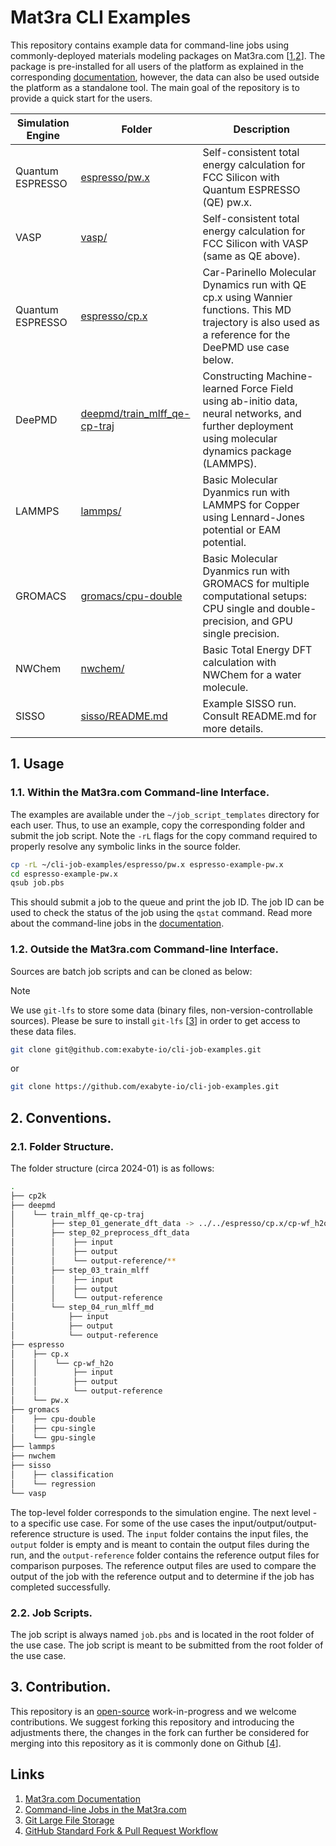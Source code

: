 # Mat3ra CLI Examples

This repository contains example data for command-line jobs using commonly-deployed materials modeling packages on
Mat3ra.com [[1,2](#links)]. The package is pre-installed for all users of the platform as explained in the
corresponding [documentation](https://docs.mat3ra.com/data-on-disk/directories/#job-script-templates), however, the data
can also be used outside the platform as a standalone tool. The main goal of the repository is to provide a quick start
for the users.

| Simulation Engine | Folder                                                       | Description                                                                                                                                              |
|-------------------|--------------------------------------------------------------|----------------------------------------------------------------------------------------------------------------------------------------------------------|
| Quantum ESPRESSO  | [espresso/pw.x](espresso/pw.x/)                              | Self-consistent total energy calculation for FCC Silicon with Quantum ESPRESSO (QE) pw.x.                                                                
| VASP              | [vasp/](vasp/)                                               | Self-consistent total energy calculation for FCC Silicon with VASP (same as QE above).                                                                   
| Quantum ESPRESSO  | [espresso/cp.x](espresso/cp.x)                               | Car-Parinello Molecular Dynamics run with QE cp.x using Wannier functions. This MD trajectory is also used as a reference for the DeePMD use case below. 
| DeePMD            | [deepmd/train_mlff_qe-cp-traj](deepmd/train_mlff_qe-cp-traj) | Constructing Machine-learned Force Field using ab-initio data, neural networks, and further deployment using molecular dynamics package (LAMMPS).        
| LAMMPS            | [lammps/](lammps/)                                           | Basic Molecular Dyanmics run with LAMMPS for Copper using Lennard-Jones potential or EAM potential.                                                      
| GROMACS           | [gromacs/cpu-double](gromacs/cpu-double)                     | Basic Molecular Dyanmics run with GROMACS for multiple computational setups: CPU single and double-precision, and GPU single precision.                  
| NWChem            | [nwchem/](nwchem/)                                           | Basic Total Energy DFT calculation with NWChem for a water molecule.                                                                                     
| SISSO             | [sisso/README.md](sisso/README.md)                           | Example SISSO run. Consult README.md for more details.                                                                                                   


## 1. Usage

### 1.1. Within the Mat3ra.com Command-line Interface.

The examples are available under the `~/job_script_templates` directory for each user. Thus, to use an example, copy the
corresponding folder and submit the job script. Note the `-rL` flags for the copy command required to properly resolve
any symbolic links in the source folder.

```bash
cp -rL ~/cli-job-examples/espresso/pw.x espresso-example-pw.x
cd espresso-example-pw.x
qsub job.pbs
```

This should submit a job to the queue and print the job ID. The job ID can be used to check the status of the job using
the `qstat` command. Read more about the command-line jobs in
the [documentation](https://docs.mat3ra.com/jobs-cli/overview/).

### 1.2. Outside the Mat3ra.com Command-line Interface.

Sources are batch job scripts and can be cloned as below:

> [!NOTE]
> We use `git-lfs` to store some data (binary files, non-version-controllable sources). Please be sure to
> install `git-lfs` [[3](#links)] in order to get access to these data files.

```bash
git clone git@github.com:exabyte-io/cli-job-examples.git
```

or

```bash
git clone https://github.com/exabyte-io/cli-job-examples.git
```


## 2. Conventions.

### 2.1. Folder Structure.

The folder structure (circa 2024-01) is as follows:

```bash
.
├── cp2k
├── deepmd
│    └── train_mlff_qe-cp-traj
│        ├── step_01_generate_dft_data -> ../../espresso/cp.x/cp-wf_h2o
│        ├── step_02_preprocess_dft_data
│        │    ├── input
│        │    ├── output
│        │    └── output-reference/**
│        ├── step_03_train_mlff
│        │    ├── input
│        │    ├── output
│        │    └── output-reference
│        └── step_04_run_mlff_md
│            ├── input
│            ├── output
│            └── output-reference
├── espresso
│    ├── cp.x
│    │    └── cp-wf_h2o
│    │        ├── input
│    │        ├── output
│    │        └── output-reference
│    └── pw.x
├── gromacs
│    ├── cpu-double
│    ├── cpu-single
│    └── gpu-single
├── lammps
├── nwchem
├── sisso
│    ├── classification
│    └── regression
└── vasp
```

The top-level folder corresponds to the simulation engine. The next level - to a specific use case.
For some of the use cases the input/output/output-reference structure is used. The `input` folder contains the input
files, the `output` folder is empty and is meant to contain the output files during the run, and the `output-reference`
folder contains the reference output files for comparison purposes. The reference output files are used to compare the
output of the job with the reference output and to determine if the job has completed successfully.

### 2.2. Job Scripts.

The job script is always named `job.pbs` and is located in the root folder of the use case. The job script is meant to
be submitted from the root folder of the use case.


## 3. Contribution.

This repository is an [open-source](LICENSE.md) work-in-progress and we welcome contributions. We suggest forking this
repository and introducing the adjustments there, the changes in the fork can further be considered for merging into
this repository as it is commonly done on Github [[4](#links)].

## Links

1. [Mat3ra.com Documentation](https://docs.mat3ra.com)
2. [Command-line Jobs in the Mat3ra.com](https://docs.mat3ra.com/jobs-cli/overview/)
3. [Git Large File Storage](https://git-lfs.github.com/)
4. [GitHub Standard Fork & Pull Request Workflow](https://gist.github.com/Chaser324/ce0505fbed06b947d962)
